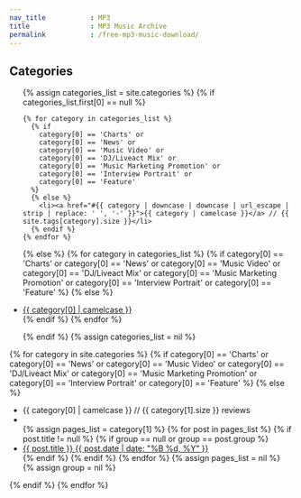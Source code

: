 ```yaml
---
nav_title           : MP3
title               : MP3 Music Archive
permalink           : /free-mp3-music-download/
---
```

<h2>Categories</h2>
<ul>
{% assign categories_list = site.categories %}
{% if categories_list.first[0] == null %}

    {% for category in categories_list %}
      {% if
        category[0] == 'Charts' or
        category[0] == 'News' or
        category[0] == 'Music Video' or
        category[0] == 'DJ/Liveact Mix' or
        category[0] == 'Music Marketing Promotion' or
        category[0] == 'Interview Portrait' or
        category[0] == 'Feature'
      %}
      {% else %}
        <li><a href="#{{ category | downcase | downcase | url_escape | strip | replace: ' ', '-' }}">{{ category | camelcase }}</a> // {{ site.tags[category].size }}</li>
      {% endif %}
    {% endfor %}

{% else %}
  {% for category in categories_list %}
    {% if
      category[0] == 'Charts' or
      category[0] == 'News' or
      category[0] == 'Music Video' or
      category[0] == 'DJ/Liveact Mix' or
      category[0] == 'Music Marketing Promotion' or
      category[0] == 'Interview Portrait' or
      category[0] == 'Feature'
    %}
    {% else %}
        <li><a href="#{{ category[0] | downcase | url_escape | strip | replace: ' ', '-' }}">{{ category[0] | camelcase }}</a></li>
    {% endif %}
  {% endfor %}


{% endif %}
{% assign categories_list = nil %}
</ul>

{% for category in site.categories %}
{% if
  category[0] == 'Charts' or
  category[0] == 'News' or
  category[0] == 'Music Video' or
  category[0] == 'DJ/Liveact Mix' or
  category[0] == 'Music Marketing Promotion' or
  category[0] == 'Interview Portrait' or
  category[0] == 'Feature'
%}
{% else %}

  <ul class="side-nav">
  <li class="heading" id="{{ category[0] | downcase | url_escape | strip | replace: ' ', '-' }}">{{ category[0] | camelcase }} // {{ category[1].size }} reviews</li>
  <li class="divider"></li>
    {% assign pages_list = category[1] %}
    {% for post in pages_list %}
      {% if post.title != null %}
      {% if group == null or group == post.group %}
      <li><a href="{{ site.url }}{{ post.url }}">{{ post.title }} <time datetime="{{ post.date | date_to_xmlschema }}" itemprop="datePublished">{{ post.date | date: "%B %d, %Y" }}</time></a></li>
      {% endif %}
      {% endif %}
    {% endfor %}
    {% assign pages_list = nil %}
    {% assign group = nil %}
  </ul>


{% endif %}
{% endfor %}